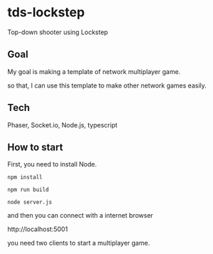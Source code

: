 # tds-lockstep
Top-down shooter using Lockstep

## Goal
My goal is making a template of network multiplayer game.

so that, I can use this template to make other network games easily.

## Tech
Phaser, Socket.io, Node.js, typescript

## How to start
First, you need to install Node.

```
npm install
```

```
npm run build
```

```
node server.js
```

and then you can connect with a internet browser


http://localhost:5001


you need two clients to start a multiplayer game.

